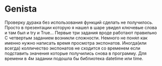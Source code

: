 # Genista
Проверку дурака без использования функций сделать не получилось. Просто в презентации которую я нашел в шаре увидел ключевые слова и там был и try и True...
Первые три задания вроде работают правильно
С четвертым заданием возникли сложности. Немного не понял как именно нужно написать время просмотра экспонатов. Иногда(или всегда) колличество экспонатов не сходится со временем если подставить значения которые получились снова в программу.
Для времени в 4м задании подошла бы библиотека datetime или time. 
